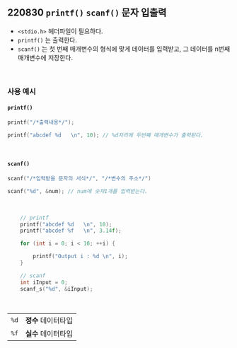 ## 220830 `printf()` `scanf()` 문자 입출력

* `<stdio.h>` 헤더파일이 필요하다.
* `printf()` 는 출력한다.
* `scanf()` 는 첫 번째 매개변수의 형식에 맞게 데이터를 입력받고, 그 데이터를 n번째 매개변수에 저장한다.

<br/>

### 사용 예시

#### `printf()`
```cpp
printf("/*출력내용*/");

printf("abcdef %d   \n", 10); // %d자리에 두번째 매개변수가 출력된다.
```
<br/>

#### `scanf()`
```cpp
scanf("/*입력받을 문자의 서식*/", "/*변수의 주소*/")

scanf("%d", &num); // num에 숫자1개를 입력받는다.
```
<br/>

```cpp
	// printf
	printf("abcdef %d   \n", 10);
	printf("abcdef %f   \n", 3.14f);

	for (int i = 0; i < 10; ++i) {

		printf("Output i : %d \n", i);
	}

	// scanf
	int iInput = 0;
	scanf_s("%d", &iInput);
```

<br/>

|   |   |
|---|---|
| `%d` |  **정수** 데이터타입  |
| `%f` |  **실수** 데이터타입  |